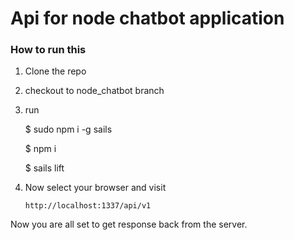 # Api for node chatbot application

### How to run this

1) Clone the repo

2) checkout to node_chatbot branch

3) run 

	$ sudo npm i -g sails
	
	$ npm i

	$ sails lift

4) Now select your browser and visit

	``` http://localhost:1337/api/v1 ```

Now you are all set to get response back from the server. 

